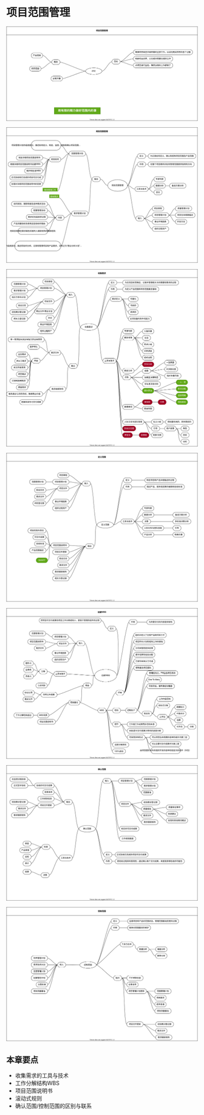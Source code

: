 # 项目范围管理

![项目范围管理](./scope.drawio.svg '项目范围管理')

![规划范围管理](./plane_scope.drawio.svg '规划范围管理')

![收集需求](./collect_requirement.drawio.svg '收集需求')

![定义范围](./define_scope.drawio.svg '定义范围')

![创建WBS](./create_WBS.drawio.svg '创建WBS')

![确认范围](./confirm_scope.drawio.svg '确认范围')

![控制范围](./control_scope.drawio.svg '控制范围')

## 本章要点

- 收集需求的工具与技术
- 工作分解结构WBS
- 项目范围说明书
- 滚动式规则
- 确认范围/控制范围的区别与联系
